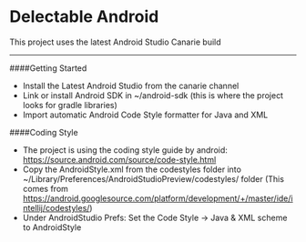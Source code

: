 Delectable Android
=================

This project uses the latest Android Studio Canarie build

* * *
####Getting Started
* Install the Latest Android Studio from the canarie channel
* Link or install Android SDK in ~/android-sdk (this is where the project looks for gradle libraries)
* Import automatic Android Code Style formatter for Java and XML

####Coding Style
* The project is using the coding style guide by android: https://source.android.com/source/code-style.html
* Copy the AndroidStyle.xml from the codestyles folder into ~/Library/Preferences/AndroidStudioPreview/codestyles/  folder  (This comes from https://android.googlesource.com/platform/development/+/master/ide/intellij/codestyles/)
* Under AndroidStudio Prefs: Set the Code Style -> Java & XML scheme to AndroidStyle